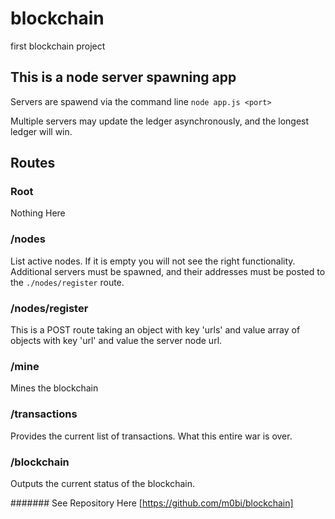 # blockchain
first blockchain project

## This is a node server spawning app
Servers are spawend via the command line ```node app.js <port>```

Multiple servers may update the ledger asynchronously, and the longest ledger will win.

## Routes

### Root
Nothing Here

### /nodes
List active nodes. If it is empty you will not see the right functionality. Additional servers must be spawned, and their addresses must be posted to the ```./nodes/register``` route.

### /nodes/register
This is a POST route taking an object with key 'urls' and value array of objects with key 'url' and value the server node url.

### /mine
Mines the blockchain

### /transactions
Provides the current list of transactions. What this entire war is over.

### /blockchain
Outputs the current status of the blockchain.

####### See Repository Here [https://github.com/m0bi/blockchain]
